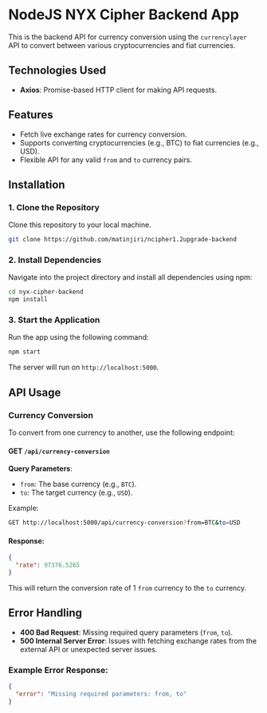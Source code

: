 

# **NodeJS NYX Cipher Backend App**

This is the backend API for currency conversion using the `currencylayer` API to convert between various cryptocurrencies and fiat currencies.

## **Technologies Used**
- **Axios**: Promise-based HTTP client for making API requests.

## **Features**

- Fetch live exchange rates for currency conversion.
- Supports converting cryptocurrencies (e.g., BTC) to fiat currencies (e.g., USD).
- Flexible API for any valid `from` and `to` currency pairs.

## **Installation**

### **1. Clone the Repository**
Clone this repository to your local machine.

```bash
git clone https://github.com/matinjiri/ncipher1.2upgrade-backend
```

### **2. Install Dependencies**

Navigate into the project directory and install all dependencies using npm:

```bash
cd nyx-cipher-backend
npm install
```

### **3. Start the Application**

Run the app using the following command:

```bash
npm start
```

The server will run on `http://localhost:5000`.

## **API Usage**

### **Currency Conversion**

To convert from one currency to another, use the following endpoint:

#### **GET** `/api/currency-conversion`

**Query Parameters**:

- `from`: The base currency (e.g., `BTC`).
- `to`: The target currency (e.g., `USD`).

Example:

```bash
GET http://localhost:5000/api/currency-conversion?from=BTC&to=USD
```

#### **Response**:

```json
{
  "rate": 97376.5265
}
```

This will return the conversion rate of 1 `from` currency to the `to` currency.

## **Error Handling**

- **400 Bad Request**: Missing required query parameters (`from`, `to`).
- **500 Internal Server Error**: Issues with fetching exchange rates from the external API or unexpected server issues.

### Example Error Response:

```json
{
  "error": "Missing required parameters: from, to"
}
```
